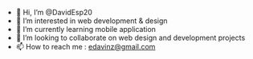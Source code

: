 - 👋 Hi, I’m @DavidEsp20
- 👀 I’m interested in web development & design
- 🌱 I’m currently learning mobile application
- 💞️ I’m looking to collaborate on web design and development projects
- 📫 How to reach me : edavinz@gmail.com

<!---
DavidEsp20/DavidEsp20 is a ✨ special ✨ repository because its `README.md` (this file) appears on your GitHub profile.
You can click the Preview link to take a look at your changes.
--->
